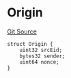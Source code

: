 # Origin
[Git Source](https://github.com/malda-protocol/malda-lending/blob/6ea8fcbab45a04b689cc49c81c736245cab92c98/src\interfaces\external\layerzero\v2\ILayerZeroEndpointV2.sol)


```solidity
struct Origin {
    uint32 srcEid;
    bytes32 sender;
    uint64 nonce;
}
```

